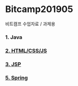 # Bitcamp201905
비트캠프 수업자료 / 과제용

### 1. Java
### [2. HTML/CSS/JS](https://github.com/orongee22/Bitcamp201905/tree/master/2.HTML%26CSS%26JS/project)
### [3. JSP](https://github.com/orongee22/Bitcamp201905/tree/master/3.JSP/JSPStuding/WebContent)
### [5. Spring](https://github.com/orongee22/Bitcamp201905/tree/master/5.spring)
